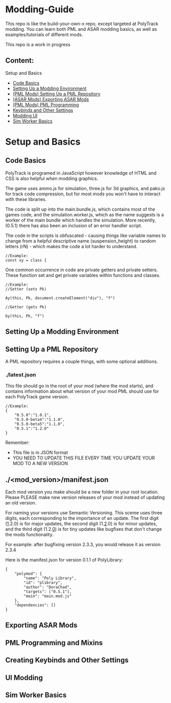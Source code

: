 # Modding-Guide
This repo is like the build-your-own-x repo, except targeted at PolyTrack modding. You can learn both PML and ASAR modding basics, as well as examples/tutorials of different mods.

This repo is a work in progress

## Content:
Setup and Basics
- [Code Basics](https://github.com/polytrackmods/Modding-Guide?tab=readme-ov-file#code-basics)
- [Setting Up a Modding Environment](https://github.com/polytrackmods/Modding-Guide/blob/main/README.md#setting-up-a-modding-environment)
- [(PML Mods) Setting Up a PML Repository](https://github.com/polytrackmods/Modding-Guide?tab=readme-ov-file#setting-up-a-pml-repository)
- [(ASAR Mods) Exporting ASAR Mods](https://github.com/polytrackmods/Modding-Guide?tab=readme-ov-file#exporting-asar-mods)
- [(PML Mods) PML Programming](https://github.com/polytrackmods/Modding-Guide?tab=readme-ov-file#pml-mixins)
- [Keybinds and Other Settings](https://github.com/polytrackmods/Modding-Guide?tab=readme-ov-file#creating-keybinds-and-other-settings)
- [Modding UI](https://github.com/polytrackmods/Modding-Guide?tab=readme-ov-file#ui-modding)
- [Sim Worker Basics](https://github.com/polytrackmods/Modding-Guide?tab=readme-ov-file#sim-worker-basics)

# Setup and Basics
## Code Basics
PolyTrack is programed in JavaScript however knowledge of HTML and CSS is also helpful when modding graphics. 

The game uses ammo.js for simulation, three.js for 3d graphics, and pako.js for track code compression, but for most mods you won't have to interact with these libraries. 

The code is split up into the main.bundle.js, which contains most of the games code, and the simulation.worker.js, which as the name suggests is a worker of the main bundle which handles the simulation. More recently, (0.5.1) there has also been an inclusion of an error handler script.

The code in the scripts is obfuscated - causing things like variable names to change from a helpful descriptive name (suspension_height) to random letters (rN) - which makes the code a lot harder to understand.
```
//Example:
const xy = class {
```

One common occurrence in code are private getters and private setters. These function set and get private variables within functions and classes. 
```
//Example:
//Setter (sets Pk)

Ay(this, Pk, document.createElement("div"), "f")

//Getter (gets Pk)

by(this, Pk, "f")
```

## Setting Up a Modding Environment

## Setting Up a PML Repository 

A PML repository requires a couple things, with some optional additions.

### ./latest.json
This file should go in the root of your mod (where the mod starts), and contains information about what version of your mod PML should use for each PolyTrack game version.
```
//Example:
{
    "0.5.0":"1.0.1",
    "0.5.0-beta4":"1.1.0",
    "0.5.0-beta5":"1.1.0",
    "0.5.1":"1.2.0"
}
```

Remember: 
- This file is in JSON format
- YOU NEED TO UPDATE THIS FILE EVERY TIME YOU UPDATE YOUR MOD TO A NEW VERSION

## ./<mod_version>/manifest.json
Each mod version you make should be a new folder in your root location. Please PLEASE make new version releases of your mod instead of updating an old version.

For naming your versions use Semantic Versioning. This sceme uses three digits, each corresponding to the importance of an update. The first digit (<ins>1</ins>.2.0) is for major updates, the second digit (1.<ins>2</ins>.0) is for minor updates, and the third digit (1.2.<ins>0</ins>) is for tiny updates like bugfixes that don't change the mods functionality.

For example: after bugfixing version 2.3.3, you would release it as version 2.3.4


Here is the manifest.json for version 0.1.1 of PolyLibrary:
```
{
    "polymod": {
        "name": "Poly Library",
        "id": "plibrary",
        "author": "DoraChad",
        "targets": ["0.5.1"],
        "main": "main.mod.js"
    },
    "dependencies": []
}
```

## Exporting ASAR Mods

## PML Programming and Mixins

## Creating Keybinds and Other Settings

## UI Modding

## Sim Worker Basics
